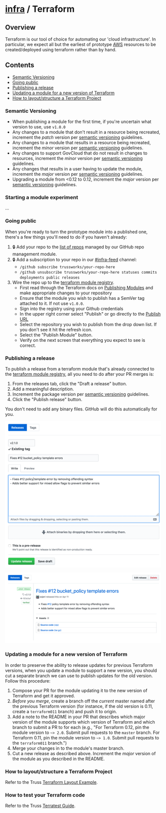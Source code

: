 # [infra](../README.md) / Terraform

## Overview

Terraform is our tool of choice for automating our 'cloud infrastructure'. In particular, we expect all but the earliest of prototype [AWS](../aws/README.md) resources to be created/deployed using terraform rather than by hand.

## Contents

* [Semantic Versioning](#semantic-versioning)
* [Going public](#going-public)
* [Publishing a release](#publishing-a-release)
* [Updating a module for a new version of Terraform](#updating-a-module-for-a-new-version-of-terraform)
* [How to layout/structure a Terraform Project](#how-to-layoutstructure-a-terraform-project)

### Semantic Versioning

* When publishing a module for the first time, if you're uncertain what version to use, use `v1.0.0`
* Any changes to a module that don't result in a resource being recreated, increment the _patch_ version per [semantic versioning](https://semver.org/) guidelines.
* Any changes to a module that results in a resource being recreated, increment the _minor_ version per [semantic versioning](https://semver.org/) guidelines.
* Any changes to support GovCloud that do not result in changes to resources, increment the _minor_ version per [semantic versioning](https://semver.org/) guidelines.
* Any changes that results in a user having to update the module, increment the _major_ version per [semantic versioning](https://semver.org/) guidelines.
* Upgrading a module from <0.12 to 0.12, increment the _major_ version per [semantic versioning](https://semver.org/) guidelines.

### Starting a module experiment

...

### Going public

When you're ready to turn the prototype module into a published one, there's a few things you'll need to do if you haven't already:

1. 🔒 Add your repo to the [list of repos](https://github.com/trussworks/legendary-waddle/blob/master/trussworks-prod/github-global/main.tf) managed by our GitHub repo management module.
2. 🔒 Add a subscription to your repo in our [#infra-feed](https://trussworks.slack.com/messages/C91SHMKFV/) channel:
   * `/github subscribe trussworks/your-repo-here`
   * `/github unsubscribe trussworks/your-repo-here statuses commits deployments public releases`
3. Wire the repo up to the [terraform module registry](https://registry.terraform.io).
   * First read through the Terraform docs on [Publishing Modules](https://www.terraform.io/docs/registry/modules/publish.html) and make appropriate changes to your repository
   * Ensure that the module you wish to publish has a SemVer tag attached to it. If not use `v1.0.0`.
   * Sign into the registry using your Github credentials
   * In the upper right corner select "Publish" or go directly to the [Publish URL](https://registry.terraform.io/github/create)
   * Select the repository you wish to publish from the drop down list. If you don't see it hit the refresh icon.
   * Select the "Publish Module" button.
   * Verify on the next screen that everything you expect to see is correct.

### Publishing a release

To publish a release from a terraform module that's already connected to the [terraform module registry](https://registry.terraform.io), all you need to do after your PR merges is:

1. From the releases tab, click the "Draft a release" button.
2. Add a meaningful description.
3. Increment the package version per [semantic versioning](https://semver.org/) guidelines.
4. Click the "Publish release" button.

You don't need to add any binary files. GitHub will do this automatically for you.

![Screenshot of a release draft][draft-release]

![Screenshot of a published release][publish-release]

### Updating a module for a new version of Terraform

In order to preserve the ability to release updates for previous Terraform versions, when you update a module to support a new version, you should cut a separate branch we can use to publish updates for the old version. Follow this procedure:

1. Compose your PR for the module updating it to the new version of Terraform and get it approved.
1. *Before you merge*, create a branch off the *current* master named after the previous Terraform version (for instance, if the old version is 0.11, create a `terraform011` branch) and push it to origin.
1. Add a note to the README in your PR that describes which major version of the module supports which version of Terraform and which branch to submit a PR to for each (e.g., "For Terraform 0.12, pin the module version to `~> 2.0`. Submit pull requests to the `master` branch. For Terraform 0.11, pin the module version to `~> 1.0`. Submit pull requests to the `terraform011` branch.")
1. Merge your changes in to the module's master branch.
1. Cut a new release as described above. Increment the *major* version of the module as you described in the README.

[publish-release]: ./publish-release.png "Screenshot of a published release"
[draft-release]: ./draft-release.png "Screenshot of a release draft"

### How to layout/structure a Terraform Project

Refer to the Truss [Terraform Layout Example](https://github.com/trussworks/terraform-layout-example).

### How to test your Terraform code

Refer to the Truss [Terratest Guide](terratest.md).
